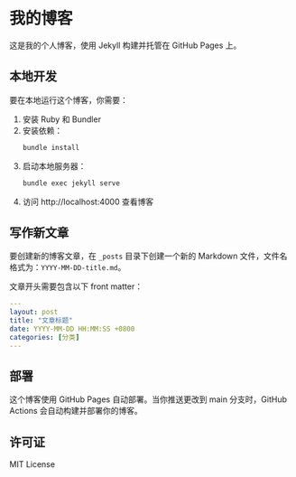 # 我的博客

这是我的个人博客，使用 Jekyll 构建并托管在 GitHub Pages 上。

## 本地开发

要在本地运行这个博客，你需要：

1. 安装 Ruby 和 Bundler
2. 安装依赖：
   ```bash
   bundle install
   ```
3. 启动本地服务器：
   ```bash
   bundle exec jekyll serve
   ```
4. 访问 http://localhost:4000 查看博客

## 写作新文章

要创建新的博客文章，在 `_posts` 目录下创建一个新的 Markdown 文件，文件名格式为：`YYYY-MM-DD-title.md`。

文章开头需要包含以下 front matter：

```yaml
---
layout: post
title: "文章标题"
date: YYYY-MM-DD HH:MM:SS +0800
categories: [分类]
---
```

## 部署

这个博客使用 GitHub Pages 自动部署。当你推送更改到 main 分支时，GitHub Actions 会自动构建并部署你的博客。

## 许可证

MIT License